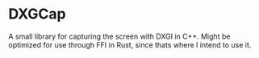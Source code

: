 # DXGCap

A small library for capturing the screen with DXGI in C++.
Might be optimized for use through FFI in Rust, since thats where I intend to use it.
